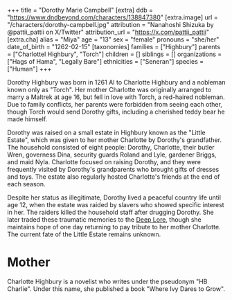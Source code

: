 +++
title = "Dorothy Marie Campbell"
[extra]
ddb = "https://www.dndbeyond.com/characters/138847380"
[extra.image]
url = "/characters/dorothy-campbell.jpg"
attribution = "Nanahoshi Shizuka by @pattii_pattii on X/Twitter"
attribution_url = "https://x.com/pattii_pattii"
[extra.cha]
alias = "Miya"
age = "13"
sex = "female"
pronouns = "she/her"
date_of_birth = "1262-02-15"
[taxonomies]
families = ["Highbury"]
parents = ["Charlottel Highbury", "Torch"]
children = []
siblings = []
organizations = ["Hags of Hama", "Legally Bare"]
ethnicities = ["Seneran"]
species = ["Human"]
+++

Dorothy Highbury was born in 1261 AI to Charlotte Highbury and a nobleman known
only as "Torch". Her mother Charlotte was originally arranged to marry a Maltrek
at age 16, but fell in love with Torch, a red-haired nobleman. Due to family
conflicts, her parents were forbidden from seeing each other, though Torch would
send Dorothy gifts, including a cherished teddy bear he made himself.

Dorothy was raised on a small estate in Highbury known as the "Little Estate",
which was given to her mother Charlotte by Dorothy's grandfather. The household
consisted of eight people: Dorothy, Charlotte, their butler Wren, governess
Dina, security guards Roland and Lyle, gardener Briggs, and maid Nyla. Charlotte
focused on raising Dorothy, and they were frequently visited by Dorothy's
grandparents who brought gifts of dresses and toys. The estate also regularly
hosted Charlotte's friends at the end of each season.

Despite her status as illegitimate, Dorothy lived a peaceful country life until
age 12, when the estate was raided by slavers who showed specific interest in
her. The raiders killed the household staff after drugging Dorothy. She later
traded these traumatic memories to the [Deep Lore](@/characters/deep-lore.md),
though she maintains hope of one day returning to pay tribute to her mother
Charlotte. The current fate of the Little Estate remains unknown.

# Mother

Charlotte Highbury is a novelist who writes under the pseudonym "HB Charlie".
Under this name, she published a book "Where Ivy Dares to Grow".
 